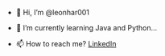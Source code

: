 - 👋 Hi, I’m @leonhar001

- 🌱 I’m currently learning Java and Python...

- 📫 How to reach me? [LinkedIn](https://www.linkedin.com/in/leonardo-steffen-5083a7168/)


<!---
leonhar001/leonhar001 is a ✨ special ✨ repository because its `README.md` (this file) appears on your GitHub profile.
You can click the Preview link to take a look at your changes.
--->
